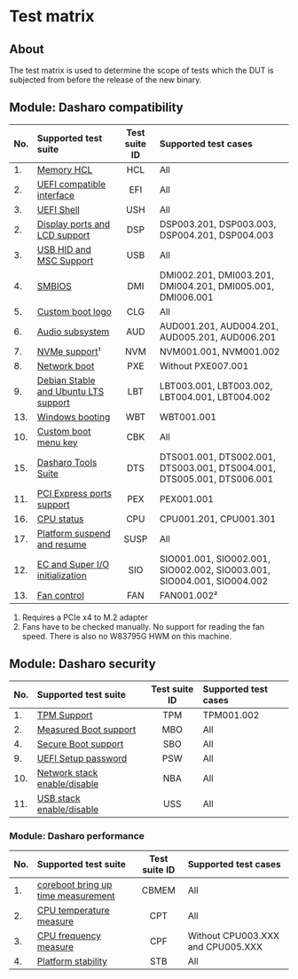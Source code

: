 # Test matrix

## About

The test matrix is used to determine the scope of tests which the DUT is
subjected from before the release of the new binary.

## Module: Dasharo compatibility

| No.  | Supported test suite                              | Test suite ID | Supported test cases                 |
|:-----|:--------------------------------------------------|:-------------:|:-------------------------------------|
| 1.   | [Memory HCL][HCL]                                 | HCL           | All                                  |
| 2.   | [UEFI compatible interface][EFI]                  | EFI           | All                                  |
| 3.   | [UEFI Shell][USH]                                 | USH           | All                                  |
| 2.   | [Display ports and LCD support][DSP]              | DSP           | DSP003.201, DSP003.003, DSP004.201, DSP004.003 |
| 3.   | [USB HID and MSC Support][USB]                    | USB           | All                                  |
| 4.   | [SMBIOS][DMI]                                     | DMI           | DMI002.201, DMI003.201, DMI004.201, DMI005.001, DMI006.001|
| 5.   | [Custom boot logo][CLG]                           | CLG           | All                                  |
| 6.   | [Audio subsystem][AUD]                            | AUD           | AUD001.201, AUD004.201, AUD005.201, AUD006.201 |
| 7.   | [NVMe support][NVM]&sup1;                         | NVM           | NVM001.001, NVM001.002               |
| 8.   | [Network boot][PXE]                               | PXE           | Without PXE007.001                   |
| 9.   | [Debian Stable and Ubuntu LTS support][LBT]       | LBT           | LBT003.001, LBT003.002, LBT004.001, LBT004.002|
| 13.  | [Windows booting][WBT]                            | WBT           | WBT001.001                           |
| 10.  | [Custom boot menu key][CBK]                       | CBK           | All                                  |
| 15.  | [Dasharo Tools Suite][DTS]                        | DTS           | DTS001.001, DTS002.001, DTS003.001, DTS004.001, DTS005.001, DTS006.001 |
| 11.  | [PCI Express ports support][PEX]                  | PEX           | PEX001.001                           |
| 16.  | [CPU status][CPU]                                 | CPU           | CPU001.201, CPU001.301               |
| 17.  | [Platform suspend and resume][SUSP]               | SUSP          | All                                  |
| 12.  | [EC and Super I/O initialization][ECR]            | SIO           | SIO001.001, SIO002.001, SIO002.002, SIO003.001, SIO004.001, SIO004.002|
| 13.  | [Fan control][FAN]                                | FAN           | FAN001.002&sup2;                     |

1) Requires a PCIe x4 to M.2 adapter
2) Fans have to be checked manually. No support for reading the fan speed.
   There is also no W83795G HWM on this machine.

[HCL]: ../../unified-test-documentation/dasharo-compatibility/301-memory-hcl.md
[EFI]: ../../unified-test-documentation/dasharo-compatibility/30M-uefi-compatible-interface.md
[USH]: ../../unified-test-documentation/dasharo-compatibility/30P-uefi-shell.md
[DSP]: ../../unified-test-documentation/dasharo-compatibility/31E-display-ports-and-lcd.md
[USB]: ../../unified-test-documentation/dasharo-compatibility/306-usb-hid-and-msc-support.md
[DMI]: ../../unified-test-documentation/dasharo-compatibility/31L-smbios.md
[CLG]: ../../unified-test-documentation/dasharo-compatibility/304-custom-logo.md
[MWL]: ../../unified-test-documentation/dasharo-compatibility/31K-minipcie-verification.md
[WLE]: ../../unified-test-documentation/dasharo-compatibility/318-m2-wifi-bluetooth.md
[AUD]: ../../unified-test-documentation/dasharo-compatibility/31F-audio-subsystem.md
[NVM]: ../../unified-test-documentation/dasharo-compatibility/312-nvme-support.md
[PXE]: ../../unified-test-documentation/dasharo-compatibility/315-network-boot.md
[LBT]: ../../unified-test-documentation/dasharo-compatibility/308-debian-stable-and-ubuntu-lts-support.md
[WBT]: ../../unified-test-documentation/dasharo-compatibility/31A-windows-booting.md
[SDC]: ../../unified-test-documentation/dasharo-compatibility/316-sdcard-reader.md
[CLG]: ../../unified-test-documentation/dasharo-compatibility/304-custom-logo.md
[CBK]: ../../unified-test-documentation/dasharo-compatibility/303-custom-boot-menu-key.md
[DTS]: ../../unified-test-documentation/dasharo-compatibility/326-dasharo-tools-suite.md
[CPU]: ../../unified-test-documentation/dasharo-compatibility/31T-cpu-status.md
[SUSP]: ../../unified-test-documentation/dasharo-compatibility/31M-platform-suspend-and-resume.md
[PEX]: ../../unified-test-documentation/dasharo-compatibility/31R-pcie-ports.md
[ECR]: ../../unified-test-documentation/dasharo-compatibility/31G-ec-and-superio.md
[FAN]: ../../unified-test-documentation/dasharo-compatibility/S31-coreboot-fan-control.md

## Module: Dasharo security

| No.  | Supported test suite                              | Test suite ID | Supported test cases                 |
|:-----|:--------------------------------------------------|:-------------:|:-------------------------------------|
| 1.   | [TPM Support][TPM]                                | TPM           | TPM001.002                           |
| 2.   | [Measured Boot support][MBO]                      | MBO           | All                                  |
| 4.   | [Secure Boot support][SBO]                        | SBO           | All                                  |
| 9.   | [UEFI Setup password][PSW]                        | PSW           | All                                  |
| 10.  | [Network stack enable/disable][NBA]               | NBA           | All                                  |
| 11.  | [USB stack enable/disable][USS]                   | USS           | All                                  |

[TPM]: ../../unified-test-documentation/dasharo-security/200-tpm-support.md
[MBO]: ../../unified-test-documentation/dasharo-security/203-measured-boot.md
[SBO]: ../../unified-test-documentation/dasharo-security/206-secure-boot.md
[NBA]: ../../unified-test-documentation/dasharo-security/20T-network-boot.md
[USS]: ../../unified-test-documentation/dasharo-security/20S-usb-stack.md
[PSW]: ../../unified-test-documentation/dasharo-security/20R-uefi-setup-password.md

### Module: Dasharo performance

| No.  | Supported test suite                              | Test suite ID | Supported test cases                 |
|:-----|:--------------------------------------------------|:-------------:|:-------------------------------------|
| 1.   | [coreboot bring up time measurement][CBMEM]       | CBMEM         | All                                  |
| 2.   | [CPU temperature measure][CPT]        | CPT           | All                                  |
| 3.   | [CPU frequency measure][CPF]          | CPF           | Without CPU003.XXX and CPU005.XXX    |
| 4.   | [Platform stability][STB]             | STB           | All                                  |

[CBMEM]: ../../unified-test-documentation/dasharo-performance/400-coreboot-boot-measure.md
[CPT]: ../../unified-test-documentation/dasharo-performance/401-cpu-temperature.md
[CPF]: ../../unified-test-documentation/dasharo-performance/402-cpu-frequency.md
[STB]: ../../unified-test-documentation/dasharo-performance/404-platform-stability.md
